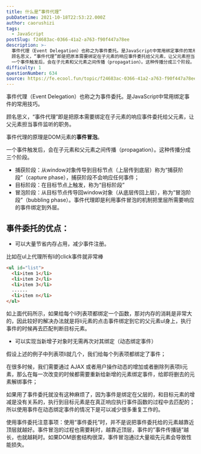 ```yaml
---
title: 什么是“事件代理”
pubDatetime: 2021-10-18T22:53:22.000Z
author: caorushizi
tags:
  - JavaScript
postSlug: f24683ac-0366-41a2-a763-f90f447a78ee
description: >-
  事件代理（Event Delegation）也称之为事件委托。是JavaScript中常用绑定事件的常用技巧。
  顾名思义，“事件代理”即是把原本需要绑定在子元素的响应事件委托给父元素，让父元素担当事件监听的职务。 事件代理的原理是DOM元素的事件冒泡。
  一个事件触发后，会在子元素和父元素之间传播（propagation）。这种传播分成三个阶段。 捕获阶段：从window对象传导到目标节点（上层传到
difficulty: 1
questionNumber: 634
source: https://fe.ecool.fun/topic/f24683ac-0366-41a2-a763-f90f447a78ee
---
```


事件代理（Event Delegation）也称之为事件委托。是JavaScript中常用绑定事件的常用技巧。

顾名思义，“事件代理”即是把原本需要绑定在子元素的响应事件委托给父元素，让父元素担当事件监听的职务。

事件代理的原理是DOM元素的**事件冒泡**。

一个事件触发后，会在子元素和父元素之间传播（propagation）。这种传播分成三个阶段。

- 捕获阶段：从window对象传导到目标节点（上层传到底层）称为“捕获阶段”（capture phase），捕获阶段不会响应任何事件；
- 目标阶段：在目标节点上触发，称为“目标阶段”
- 冒泡阶段：从目标节点传导回window对象（从底层传回上层），称为“冒泡阶段”（bubbling phase）。事件代理即是利用事件冒泡的机制把里层所需要响应的事件绑定到外层。

## 事件委托的优点：

- 可以大量节省内存占用，减少事件注册。

比如在ul上代理所有li的click事件就非常棒

```html
<ul id="list">
  <li>item 1</li>
  <li>item 2</li>
  <li>item 3</li>
  ......
  <li>item n</li>
</ul>
```

如上面代码所示，如果给每个li列表项都绑定一个函数，那对内存的消耗是非常大的，因此较好的解决办法就是将li元素的点击事件绑定到它的父元素ul身上，执行事件的时候再去匹配判断目标元素。

- 可以实现当新增子对象时无需再次对其绑定（动态绑定事件）

假设上述的例子中列表项li就几个，我们给每个列表项都绑定了事件；

在很多时候，我们需要通过 AJAX 或者用户操作动态的增加或者删除列表项li元素，那么在每一次改变的时候都需要重新给新增的元素绑定事件，给即将删去的元素解绑事件；

如果用了事件委托就没有这种麻烦了，因为事件是绑定在父层的，和目标元素的增减是没有关系的，执行到目标元素是在真正响应执行事件函数的过程中去匹配的；所以使用事件在动态绑定事件的情况下是可以减少很多重复工作的。

使用事件委托注意事项：使用“事件委托”时，并不是说把事件委托给的元素越靠近顶层就越好。事件冒泡的过程也需要耗时，越靠近顶层，事件的”事件传播链”越长，也就越耗时。如果DOM嵌套结构很深，事件冒泡通过大量祖先元素会导致性能损失。
